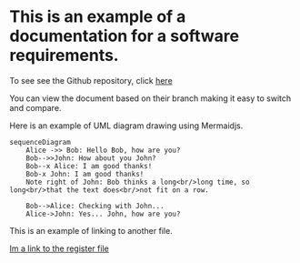 # This is an example of a documentation for a software requirements.

To see see the Github repository, click [here](https://github.com/valehelle/srs)

You can view the document based on their branch making it easy to switch and compare.

Here is an example of UML diagram drawing using Mermaidjs.

```mermaid
sequenceDiagram
    Alice ->> Bob: Hello Bob, how are you?
    Bob-->>John: How about you John?
    Bob--x Alice: I am good thanks!
    Bob-x John: I am good thanks!
    Note right of John: Bob thinks a long<br/>long time, so long<br/>that the text does<br/>not fit on a row.

    Bob-->Alice: Checking with John...
    Alice->John: Yes... John, how are you?
```


This is an example of linking to another file.

[Im a link to the register file](./auth/register.md)

